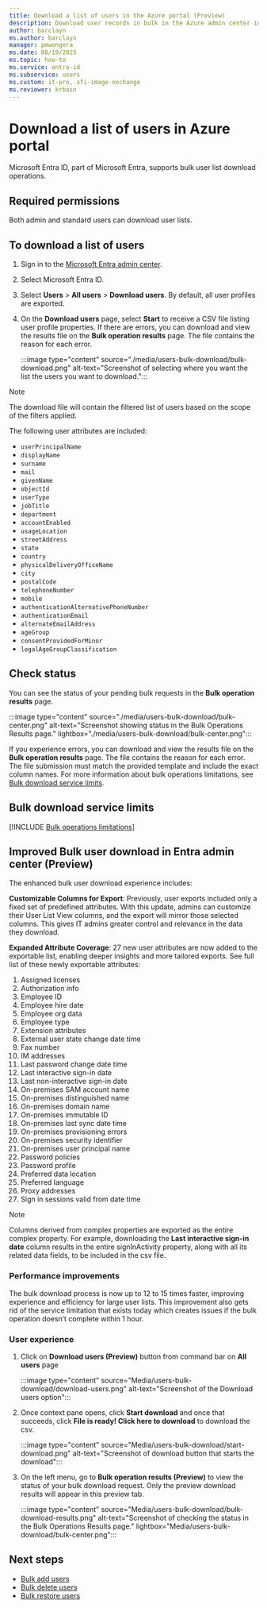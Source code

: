 ```yaml
---
title: Download a list of users in the Azure portal (Preview)
description: Download user records in bulk in the Azure admin center in Microsoft Entra ID.
author: barclayn
ms.author: barclayn
manager: pmwongera
ms.date: 08/19/2025
ms.topic: how-to
ms.service: entra-id
ms.subservice: users
ms.custom: it-pro, sfi-image-nochange
ms.reviewer: krbain
---
```


# Download a list of users in Azure portal

Microsoft Entra ID, part of Microsoft Entra, supports bulk user list download operations.

## Required permissions

Both admin and standard users can download user lists.

## To download a list of users


1. Sign in to the [Microsoft Entra admin center](https://entra.microsoft.com).
1. Select Microsoft Entra ID.
1. Select **Users** > **All users** > **Download users**. By default, all user profiles are exported.
1. On the **Download users** page, select **Start** to receive a CSV file listing user profile properties. If there are errors, you can download and view the results file on the **Bulk operation results** page. The file contains the reason for each error.

   :::image type="content" source="./media/users-bulk-download/bulk-download.png" alt-text="Screenshot of selecting where you want the list the users you want to download.":::

> [!NOTE]
> The download file will contain the filtered list of users based on the scope of the filters applied.

The following user attributes are included:

- `userPrincipalName`
- `displayName`
- `surname`
- `mail`
- `givenName`
- `objectId`
- `userType`
- `jobTitle`
- `department`
- `accountEnabled`
- `usageLocation`
- `streetAddress`
- `state`
- `country`
- `physicalDeliveryOfficeName`
- `city`
- `postalCode`
- `telephoneNumber`
- `mobile`
- `authenticationAlternativePhoneNumber`
- `authenticationEmail`
- `alternateEmailAddress`
- `ageGroup`
- `consentProvidedForMinor`
- `legalAgeGroupClassification`

## Check status

You can see the status of your pending bulk requests in the **Bulk operation results** page.

:::image type="content" source="./media/users-bulk-download/bulk-center.png" alt-text="Screenshot showing status in the Bulk Operations Results page." lightbox="./media/users-bulk-download/bulk-center.png":::

If you experience errors, you can download and view the results file on the **Bulk operation results** page. The file contains the reason for each error. The file submission must match the provided template and include the exact column names. For more information about bulk operations limitations, see [Bulk download service limits](#bulk-download-service-limits).

## Bulk download service limits

[!INCLUDE [Bulk operations limitations](~/includes/bulk-operations-limitations.md)]

## Improved Bulk user download in Entra admin center (Preview)

The enhanced bulk user download experience includes: 

**Customizable Columns for Export**: Previously, user exports included only a fixed set of predefined attributes. With this update, admins can customize their User List View columns, and the export will mirror those selected columns. This gives IT admins greater control and relevance in the data they download.

**Expanded Attribute Coverage**: 27 new user attributes are now added to the exportable list, enabling deeper insights and more tailored exports. See full list of these newly exportable attributes:

1. Assigned licenses
2. Authorization info
3. Employee ID
4. Employee hire date
5. Employee org data
6. Employee type
7. Extension attributes
8. External user state change date time
9. Fax number
10. IM addresses
11. Last password change date time
12. Last interactive sign-in date
13. Last non-interactive sign-in date
14. On-premises SAM account name
15. On-premises distinguished name
16. On-premises domain name
17. On-premises immutable ID
18. On-premises last sync date time
19. On-premises provisioning errors
20. On-premises security identifier
21. On-premises user principal name
22. Password policies
23. Password profile
24. Preferred data location
25. Preferred language
26. Proxy addresses
27. Sign in sessions valid from date time

>[!NOTE]
> Columns derived from complex properties are exported as the entire complex property. For example, downloading the **Last interactive sign-in date** column results in the entire signInActivity property, along with all its related data fields, to be included in the csv file.  

 ### Performance improvements

The bulk download process is now up to 12 to 15 times faster, improving experience and efficiency for large user lists. This improvement also gets rid of the service limitation that exists today which creates issues if the bulk operation doesn’t complete within 1 hour.  

### User experience

1. Click on **Download users (Preview)** button from command bar on **All users** page 

    :::image type="content" source="Media/users-bulk-download/download-users.png" alt-text="Screenshot of the Download users option":::


1. Once context pane opens, click **Start download** and once that succeeds, click **File is ready! Click here to download** to download the csv. 

    :::image type="content" source="Media/users-bulk-download/start-download.png" alt-text="Screenshot of download button that starts the download":::



1. On the left menu, go to **Bulk operation results (Preview)** to view the status of your bulk download request. Only the preview download results will appear in this preview tab.

      :::image type="content" source="Media/users-bulk-download/bulk-download-results.png" alt-text="Screenshot of checking the status in the Bulk Operations Results page." lightbox="Media/users-bulk-download/bulk-center.png":::



## Next steps

- [Bulk add users](users-bulk-add.md)
- [Bulk delete users](users-bulk-delete.md)
- [Bulk restore users](users-bulk-restore.md)

